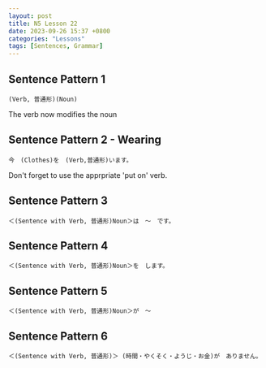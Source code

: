 ```yaml
---
layout: post
title: N5 Lesson 22
date: 2023-09-26 15:37 +0800
categories: "Lessons"
tags: [Sentences, Grammar]
---
```


## Sentence Pattern 1
```
(Verb, 普通形)(Noun)
```
The verb now modifies the noun

## Sentence Pattern 2 - Wearing
```
今　(Clothes)を　(Verb,普通形)います。
```
Don't forget to use the apprpriate 'put on' verb.

## Sentence Pattern 3
```
＜(Sentence with Verb, 普通形)Noun＞は　～　です。
```

## Sentence Pattern 4
```
＜(Sentence with Verb, 普通形)Noun＞を　します。
```

## Sentence Pattern 5
```
＜(Sentence with Verb, 普通形)Noun＞が　～
```

## Sentence Pattern 6
```
＜(Sentence with Verb, 普通形)＞ (時間・やくそく・ようじ・お金)が　ありません。
```
